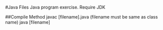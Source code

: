 #Java Files
Java program exercise. Require JDK

##Compile Method
javac [filename].java (filename must be same as class name)
java [filename]

